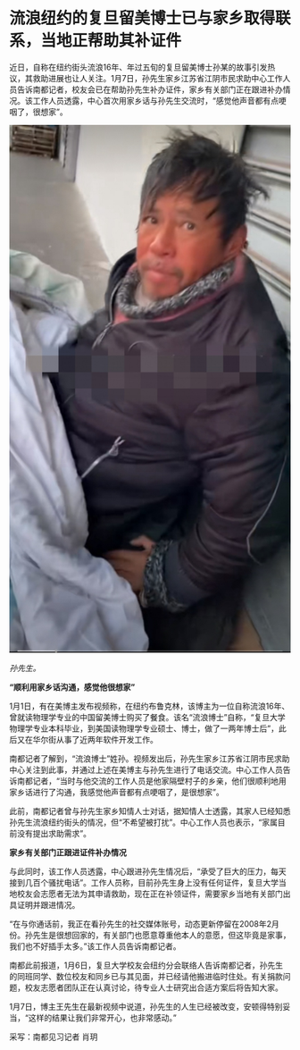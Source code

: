 # 流浪纽约的复旦留美博士已与家乡取得联系，当地正帮助其补证件

近日，自称在纽约街头流浪16年、年过五旬的复旦留美博士孙某的故事引发热议，其救助进展也让人关注。1月7日，孙先生家乡江苏省江阴市民求助中心工作人员告诉南都记者，校友会已在帮助孙先生补办证件，家乡有关部门正在跟进补办情况。该工作人员透露，中心首次用家乡话与孙先生交流时，“感觉他声音都有点哽咽了，很想家”。

![1d5076d56206137c24ebb357c9efd802.jpg](https://raw.githubusercontent.com/qqhsx/qqnews_image/main/2024/01/07/流浪纽约的复旦留美博士已与家乡取得联系，当地正帮助其补证件/1d5076d56206137c24ebb357c9efd802.jpg)

_孙先生。_

**“顺利用家乡话沟通，感觉他很想家”**

1月1日，有在美博主发布视频称，在纽约布鲁克林，该博主为一位自称流浪16年、曾就读物理学专业的中国留美博士购买了餐食。该名“流浪博士”自称，“复旦大学物理学专业本科毕业，到美国读物理学专业硕士、博士，做了一两年博士后”，此后又在华尔街从事了近两年软件开发工作。

南都记者了解到，“流浪博士”姓孙。视频发出后，孙先生家乡江苏省江阴市民求助中心关注到此事，并通过上述在美博主与孙先生进行了电话交流。中心工作人员告诉南都记者，“当时与他交流的工作人员是他家隔壁村子的乡亲，他们很顺利地用家乡话进行了沟通，我感觉他声音都有点哽咽了，是很想家”。

此前，南都记者曾与孙先生家乡知情人士对话，据知情人士透露，其家人已经知悉孙先生流浪纽约街头的情况，但“不希望被打扰”。中心工作人员也表示，“家属目前没有提出求助需求”。

**家乡有关部门正跟进证件补办情况**

与此同时，该工作人员透露，中心跟进孙先生情况后，“承受了巨大的压力，每天接到几百个骚扰电话”。工作人员称，目前孙先生身上没有任何证件，复旦大学当地校友会志愿者无法为其申请救助，现在正在补领证件，需要家乡当地有关部门出具证明并跟进情况。

“在与你通话前，我正在看孙先生的社交媒体账号，动态更新停留在2008年2月份。孙先生是很想回家的，有关部门也愿意尊重他本人的意愿，但这毕竟是家事，我们也不好插手太多。”该工作人员告诉南都记者。

南都此前报道，1月6日，复旦大学校友会纽约分会联络人告诉南都记者，孙先生的同班同学、数位校友和同乡已与其见面，并已经请他搬进临时住处。有关捐款问题，校友志愿者团队正在认真讨论，待专业人士研究出合适方案后将告知大家。

1月7日，博主王先生在最新视频中说道，孙先生的人生已经被改变，安顿得特别妥当，“这样的结果让我们非常开心，也非常感动。”

采写：南都见习记者 肖玥

